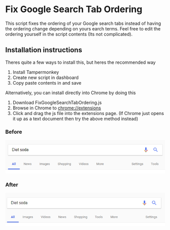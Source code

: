 # Fix Google Search Tab Ordering
This script fixes the ordering of your Google search tabs instead of having the ordering change depending on yours earch terms. Feel free to edit the ordering yourself in the script contents (Its not complicated).

## Installation instructions

Theres quite a few ways to install this, but heres the recommended way
1) Install Tampermonkey
2) Create new script in dashboard
3) Copy paste contents in and save

Alternatively, you can install directly into Chrome by doing this
1) Download FixGoogleSearchTabOrdering.js 
2) Browse in Chrome to [chrome://extensions](chrome://extensions)
3) Click and drag the js file into the extensions page. (If Chrome just opens it up as a text document then try the above method instead)

### Before
<img src="before.PNG"/>

### After 
<img src="after.PNG"/>

